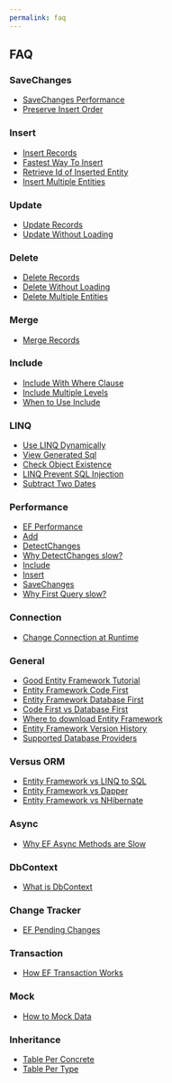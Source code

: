 ```yaml
---
permalink: faq
---
```


## FAQ

<h3>SaveChanges</h3>
<ul>
	<li><a href="{{ site.github.url }}/save-changes-performance">SaveChanges Performance</a></li>
    <li><a href="{{ site.github.url }}/preserve-insert-order">Preserve Insert Order</a></li>
</ul>
<h3>Insert</h3>
<ul>
	<li><a href="{{ site.github.url }}/insert-records">Insert Records</a></li>
	<li><a href="{{ site.github.url }}/fastest-way-to-insert">Fastest Way To Insert</a></li>
    <li><a href="{{ site.github.url }}/retrieve-id-of-inserted-entity">Retrieve Id of Inserted Entity</a></li>
    <li><a href="{{ site.github.url }}/insert-multiple-entities">Insert Multiple Entities</a></li>
</ul>
<h3>Update</h3>
<ul>
	<li><a href="{{ site.github.url }}/update-records">Update Records</a></li>
	<li><a href="{{ site.github.url }}/update-without-loading">Update Without Loading</a></li>
</ul>
<h3>Delete</h3>
<ul>
	<li><a href="{{ site.github.url }}/delete-records">Delete Records</a></li>
	<li><a href="{{ site.github.url }}/delete-without-loading">Delete Without Loading</a></li>
    <li><a href="{{ site.github.url }}/delete-multiple-entities">Delete Multiple Entities</a></li>
</ul>
<h3>Merge</h3>	
<ul>
	<li><a href="{{ site.github.url }}/merge-records">Merge Records</a></li>
</ul>
<h3>Include</h3>
<ul>
	<li><a href="{{ site.github.url }}/include-with-where-clause">Include With Where Clause</a></li>
	<li><a href="{{ site.github.url }}/include-multiple-levels">Include Multiple Levels</a></li>
    <li><a href="{{ site.github.url }}/when-to-use-include">When to Use Include</a></li>
</ul>
<h3>LINQ</h3>
<ul>
	<li><a href="{{ site.github.url }}/use-linq-dynamically">Use LINQ Dynamically</a></li>
	<li><a href="{{ site.github.url }}/view-generated-sql">View Generated Sql</a></li>
	<li><a href="{{ site.github.url }}/check-object-existence">Check Object Existence</a></li>
	<li><a href="{{ site.github.url }}/linq-prevent-sql-injection">LINQ Prevent SQL Injection</a></li>
    <li><a href="{{ site.github.url }}/subtract-two-dates">Subtract Two Dates</a></li>
</ul>
<h3>Performance</h3>
<ul>
    <li><a href="{{ site.github.url }}/ef-performance">EF Performance</a></li>
    <li><a href="{{ site.github.url }}/improve-ef-add-performance">Add</a></li>
    <li><a href="{{ site.github.url }}/improve-ef-detect-changes-performance">DetectChanges</a></li>
    <li><a href="{{ site.github.url }}/why-detect-changes-slow">Why DetectChanges slow?</a></li>
    <li><a href="{{ site.github.url }}/improve-ef-include-performance">Include</a></li>
    <li><a href="{{ site.github.url }}/improve-ef-insert-performance">Insert</a></li>
    <li><a href="{{ site.github.url }}/improve-ef-save-changes-performance">SaveChanges</a></li>
    <li><a href="{{ site.github.url }}/why-first-query-slow">Why First Query slow?</a></li>
</ul>
<h3>Connection</h3>
<ul>
    <li><a href="{{ site.github.url }}/change-connection-at-runtime">Change Connection at Runtime</a></li>
</ul>
<h3>General</h3>
<ul>
	<li><a href="{{ site.github.url }}/good-ef-tutorial">Good Entity Framework Tutorial</a></li>
    <li><a href="{{ site.github.url }}/ef-code-first">Entity Framework Code First</a></li>
    <li><a href="{{ site.github.url }}/ef-database-first">Entity Framework Database First</a></li>
    <li><a href="{{ site.github.url }}/code-first-vs-database-first">Code First vs Database First</a></li>
    <li><a href="{{ site.github.url }}/where-to-download-entity-framework">Where to download Entity Framework</a></li>
    <li><a href="{{ site.github.url }}/ef-version-history">Entity Framework Version History</a></li>
    <li><a href="{{ site.github.url }}/supported-database-providers">Supported Database Providers</a></li>
</ul>
<h3>Versus ORM</h3>
<ul>
    <li><a href="{{ site.github.url }}/ef-vs-linq-to-sql">Entity Framework vs LINQ to SQL</a></li>
    <li><a href="{{ site.github.url }}/ef-vs-dapper">Entity Framework vs Dapper</a></li>
    <li><a href="{{ site.github.url }}/ef-vs-nhibernate">Entity Framework vs NHibernate</a></li>
</ul>
<h3>Async</h3>
<ul>
    <li><a href="{{ site.github.url }}/why-ef-async-methods-are-slow">Why EF Async Methods are Slow</a></li>
</ul>
<h3>DbContext</h3>
<ul>
    <li><a href="{{ site.github.url }}/what-is-dbcontext">What is DbContext</a></li>
</ul>
<h3>Change Tracker</h3>
<ul>
    <li><a href="{{ site.github.url }}/ef-pending-changes">EF Pending Changes</a></li>
</ul>
<h3>Transaction</h3>
<ul>
    <li><a href="{{ site.github.url }}/how-ef-transaction-works">How EF Transaction Works</a></li>
</ul>
<h3>Mock</h3>
<ul>
    <li><a href="{{ site.github.url }}/how-to-mock-data">How to Mock Data</a></li>
</ul>
<h3>Inheritance</h3>
<ul>
    <li><a href="{{ site.github.url }}/tpc">Table Per Concrete</a></li>
    <li><a href="{{ site.github.url }}/tpt">Table Per Type</a></li>
</ul>

